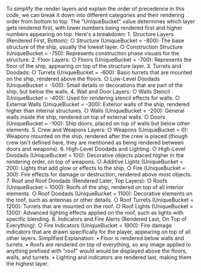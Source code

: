To simplify the render layers and explain the order of precedence in this code, we can break it down into different categories and their rendering order from bottom to top. The "UniqueBucket" value determines which layer gets rendered first, with lower numbers being rendered first and higher numbers appearing on top. Here's a breakdown:
    1. Structure Layers (Rendered First, Bottom):
        ○ Structure (UniqueBucket = -800): The base structure of the ship, usually the lowest layer.
        ○ Construction Structure (UniqueBucket = -750): Represents construction phase visuals for the structure.
    2. Floor Layers:
        ○ Floors (UniqueBucket = -700): Represents the floor of the ship, appearing on top of the structure layer.
    3. Turrets and Doodads:
        ○ Turrets (UniqueBucket = -600): Basic turrets that are mounted on the ship, rendered above the floors.
        ○ Low-Level Doodads (UniqueBucket = -500): Small details or decorations that are part of the ship, but below the walls.
    4. Wall and Door Layers:
        ○ Walls Stencil (UniqueBucket = -400): Used for rendering stencil effects for walls.
        ○ External Walls (UniqueBucket = -300): Exterior walls of the ship, rendered higher than internal structures.
        ○ Walls (UniqueBucket = -200): General walls inside the ship, rendered on top of external walls.
        ○ Doors (UniqueBucket = -100): Ship doors, placed on top of walls but below other elements.
    5. Crew and Weapons Layers:
        ○ Weapons (UniqueBucket = 0): Weapons mounted on the ship, rendered after the crew is placed (though crew isn't defined here, they are mentioned as being rendered between doors and weapons).
    6. High-Level Doodads and Lighting:
        ○ High-Level Doodads (UniqueBucket = 100): Decorative objects placed higher in the rendering order, on top of weapons.
        ○ Additive Lights (UniqueBucket = 200): Lights that add glow or effects to the ship.
        ○ Fire (UniqueBucket = 300): Fire effects for damage or destruction, rendered above most objects.
    7. Roof and Roof Doodads (Rendered Later, Top Layers):
        ○ Roofs (UniqueBucket = 1000): Roofs of the ship, rendered on top of all interior elements.
        ○ Roof Doodads (UniqueBucket = 1100): Decorative elements on the roof, such as antennas or other details.
        ○ Roof Turrets (UniqueBucket = 1200): Turrets that are mounted on the roof.
        ○ Roof Lights (UniqueBucket = 1300): Advanced lighting effects applied on the roof, such as lights with specific blending.
    8. Indicators and Fire Alerts (Rendered Last, On Top of Everything):
        ○ Fire Indicators (UniqueBucket = 1900): Fire damage indicators that are drawn specifically for the player, appearing on top of all other layers.
Simplified Explanation:
    • Floor is rendered below walls and turrets.
    • Roofs are rendered on top of everything, so any image applied to anything prefixed with "roof" would would be displayed above the floors, walls, and turrets.
    • Lighting and indicators are rendered last, making them the highest layer.
